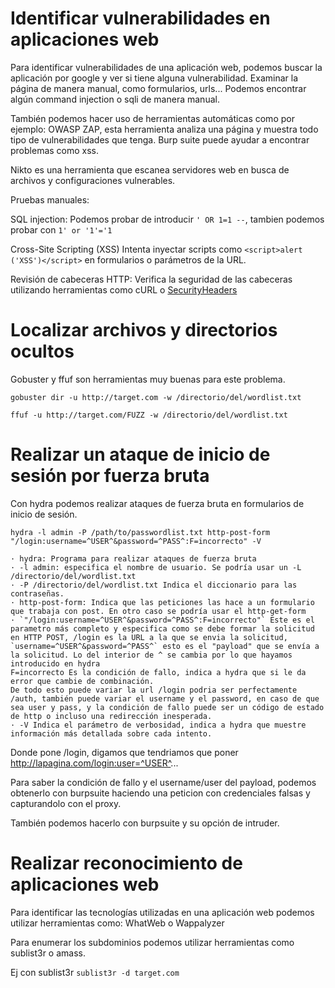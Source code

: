 # Identificar vulnerabilidades en aplicaciones web

Para identificar vulnerabilidades de una aplicación web, podemos buscar la aplicación por google y ver si tiene alguna vulnerabilidad. Examinar la página de manera manual, como formularios, urls... Podemos encontrar algún command injection o sqli de manera manual.

También podemos hacer uso de herramientas automáticas como por ejemplo: OWASP ZAP, esta herramienta analiza una página y muestra todo tipo de vulnerabilidades que tenga.
Burp suite puede ayudar a encontrar problemas como xss.

Nikto es una herramienta que escanea servidores web en busca de archivos y configuraciones vulnerables.

Pruebas manuales:

SQL injection: Podemos probar de introducir `' OR 1=1 --`, tambien podemos probar con `1' or '1'='1`

Cross-Site Scripting (XSS) Intenta inyectar scripts como `<script>alert ('XSS')</script>` en formularios o parámetros de la URL.

Revisión de cabeceras HTTP: Verifica la seguridad de las cabeceras utilizando herramientas como cURL o [SecurityHeaders](https://securityheaders.com/)

# Localizar archivos y directorios ocultos

Gobuster y ffuf son herramientas muy buenas para este problema.

`gobuster dir -u http://target.com -w /directorio/del/wordlist.txt`

`ffuf -u http://target.com/FUZZ -w /directorio/del/wordlist.txt`



# Realizar un ataque de inicio de sesión por fuerza bruta

Con hydra podemos realizar ataques de fuerza bruta en formularios de inicio de sesión.

`hydra -l admin -P /path/to/passwordlist.txt http-post-form "/login:username=^USER^&password=^PASS^:F=incorrecto" -V`

	· hydra: Programa para realizar ataques de fuerza bruta
	· -l admin: especifica el nombre de usuario. Se podría usar un -L /directorio/del/wordlist.txt
	· -P /directorio/del/wordlist.txt Indica el diccionario para las contraseñas.
	· http-post-form: Indica que las peticiones las hace a un formulario que trabaja con post. En otro caso se podría usar el http-get-form
	· `"/login:username=^USER^&password=^PASS^:F=incorrecto"` Este es el parametro más completo y especifica como se debe formar la solicitud en HTTP POST, /login es la URL a la que se envia la solicitud,
	`username=^USER^&password=^PASS^` esto es el "payload" que se envía a la solicitud. Lo del interior de ^ se cambia por lo que hayamos introducido en hydra
	F=incorrecto Es la condición de fallo, indica a hydra que si le da error que cambie de combinación.
	De todo esto puede variar la url /login podria ser perfectamente /auth, también puede variar el username y el password, en caso de que sea user y pass, y la condición de fallo puede ser un código de estado de http o incluso una redirección inesperada.
	· -V Indica el parámetro de verbosidad, indica a hydra que muestre información más detallada sobre cada intento. 
Donde pone /login, digamos que tendriamos que poner http://lapagina.com/login:user=^USER^...

Para saber la condición de fallo y el username/user del payload, podemos obtenerlo con burpsuite haciendo una peticion con credenciales falsas y capturandolo con el proxy.


También podemos hacerlo con burpsuite y su opción de intruder.




# Realizar reconocimiento de aplicaciones web

Para identificar las tecnologías utilizadas en una aplicación web podemos utilizar herramientas como: WhatWeb o Wappalyzer

Para enumerar los subdominios podemos utilizar herramientas como sublist3r o amass.

Ej con sublist3r
`sublist3r -d target.com`



